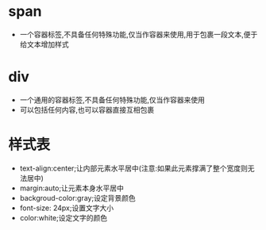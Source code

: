 # span
- 一个容器标签,不具备任何特殊功能,仅当作容器来使用,用于包裹一段文本,便于给文本增加样式
# div
- 一个通用的容器标签,不具备任何特殊功能,仅当作容器来使用
- 可以包括任何内容,也可以容器直接互相包裹
# 样式表
- text-align:center;让内部元素水平居中(注意:如果此元素撑满了整个宽度则无法居中)
- margin:auto;让元素本身水平居中
- backgroud-color:gray;设定背景颜色
- font-size: 24px;设置文字大小
- color:white;设定文字的颜色